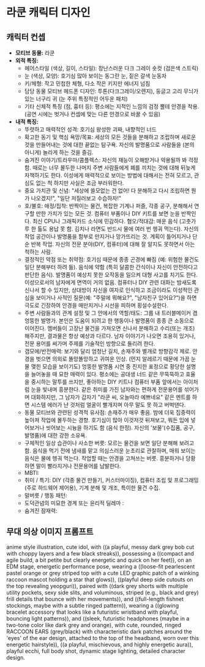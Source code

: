 # 라쿤 캐릭터 디자인

## 캐릭터 컨셉

- **모티브 동물:** 라쿤
- **외적 특징:**
  - 헤어스타일 (색상, 길이, 스타일): 장난스러운 다크 그레이 숏컷 (검은색 스트릭)
  - 눈 (색상, 모양): 호기심 많아 보이는 동그란 눈, 짙은 갈색 눈동자
  - 키/체형: 작고 민첩한 체형, 다소 작은 키지만 에너지 넘침
  - 담당 동물 모티브 헤드폰 디자인: 투톤(다크그레이/오렌지), 둥글고 고리 무늬가 있는 너구리 귀 (눈 주위 특징적인 어두운 패치)
  - 기타 신체적 특징 (점, 흉터 등): 평소에는 지적인 느낌의 검정 뿔테 안경을 착용. (공연 시에는 벗거나 컨셉에 맞는 다른 안경으로 바꿀 수 있음)
- **내적 특징:**
  - 뚜렷하고 매력적인 성격: 호기심 왕성한 괴짜, 내향적인 너드
  - 확고한 동기 및 핵심 욕망/목표: 세상의 모든 것들을 분해하고 조립하며 새로운 것을 만들어내는 것에 대한 끝없는 탐구욕. 자신의 발명품으로 사람들을 (본의 아니게) 놀라게 하는 것을 즐김.
  - 숨겨진 이야기/트라우마/콤플렉스: 자신의 재능이 오해받거나 악용될까 봐 걱정함. 때로는 너무 몰두한 나머지 주변 사람들에게 폐를 끼치는 것에 대해 뒤늦게 자책하기도 한다. 이성에게 매력적으로 보이는 방법에 대해서는 전혀 모르고, 관심도 없는 척 하지만 사실은 조금 부러워한다.
  - 중요 가치관 및 신념: "세상에 쓸모없는 건 없어! 다 분해하고 다시 조립하면 뭔가 나오겠지!", "일단 저질러보고 수습하자!"
  - 호/불호: 애정/집착: 반짝이는 물건, 복잡한 기계나 퍼즐, 각종 공구, 분해해서 연구할 만한 가치가 있는 모든 것. 컴퓨터 부품이나 DIY 키트를 보면 눈을 반짝인다. 최신 CPU나 그래픽카드 소식에 민감하다. 혐오/적대감: 매운 음식 (고춧가루 한 톨도 용납 못 함. 김치나 라면도 반드시 물에 여러 번 헹궈 먹는다). 자신의 작업 공간이나 발명품을 함부로 만지거나 망가뜨리는 것. 계획이 틀어지거나 단순 반복 작업. 자신의 전문 분야(DIY, 컴퓨터)에 대해 잘 알지도 못하면서 아는 척하는 사람.
  - 결정적인 약점 또는 취약점: 호기심 때문에 종종 곤경에 빠짐 (예: 위험한 물건도 일단 분해부터 하려 듦). 음식에 약함 (특히 달콤한 간식이나 자신이 안전하다고 판단한 음식). 발명품이 예상치 못한 오작동을 일으켜 대형 사고를 치기도 한다. 이성으로서의 남자에게 면역이 거의 없음. 컴퓨터나 DIY 관련 대화는 밤새도록 신나서 할 수 있지만, 상대방이 자신을 여자로 인식하고 조금이라도 이성적인 관심을 보이거나 사적인 질문(예: "주말에 뭐해요?", "남자친구 있어요?")을 하면 극도로 긴장하여 안경을 매만지거나 시선을 피하며 횡설수설한다.
  - 주변 사람들과의 관계 설정 및 그 안에서의 역할/태도: 그룹 내 트러블메이커 겸 엉뚱한 발명가. 본인은 도움이 되려고 한 행동이나 발명품이 종종 큰 소동으로 이어진다. 멤버들이 고장난 물건을 가져오면 신나서 분해하고 수리(또는 개조)해주지만, 결과물은 항상 예상과 다르다. 남자 이야기가 나오면 조용히 있거나, 전문 용어를 써가며 주제를 기술적인 방향으로 돌리려 한다.
  - 갭모에/반전매력: 보기와 달리 엄청난 길치, 손재주와 별개로 방향감각 제로. 안경을 벗으면 의외로 똘망똘망하고 귀여운 인상. (먼지 알레르기 때문에 가끔 눈물 맺힌 모습을 보이기도) 엉뚱한 발명품 시연 중 진지한 표정으로 황당한 설명을 늘어놓을 때 묘한 매력이 있다. 평소에는 공대생 너드 같은 무뚝뚝하고 효율을 중시하는 말투를 쓰지만, 좋아하는 DIY 키트나 컴퓨터 부품 앞에서는 아이처럼 눈을 빛내며 흥분한다. 같은 취미를 가진 남자와는 편하게 전문용어를 섞어가며 대화하지만, 그 남자가 갑자기 "라쿤 씨, 오늘따라 예쁘네요" 같은 멘트를 하면 시스템 에러가 난 것처럼 얼굴이 빨개지며 아무 말도 못 하고 버벅댄다.
  - 동물 모티브와 관련된 성격적 유사점: 손재주가 매우 좋음. 밤에 더욱 집중력이 높아져 작업에 몰두하는 경향. 호기심이 많아 이것저것 뒤져보고, 뭐든 입에 넣어보거나 씻어보는 시늉을 하기도 함 (음식 한정). 자신의 '보물'(수집품, 공구, 발명품)에 대한 강한 소유욕.
  - 구체적인 일상 습관이나 사소한 버릇: 모르는 물건을 보면 일단 분해해 보려고 함. 음식을 먹기 전에 냄새를 맡고 의심스러운 눈초리로 관찰하며, 매워 보이는 음식은 물에 헹궈 먹는다. 작업할 때는 안경을 고쳐쓰는 버릇. 흥분하거나 당황하면 말이 빨라지거나 전문용어를 남발한다.
  - MBTI:
  - 취미 / 특기: DIY (각종 물건 만들기, 커스터마이징), 컴퓨터 조립 및 프로그래밍 (주로 하드웨어 제어용), 기계 분해 및 개조, 특이한 물건 수집.
  - 말버릇 / 행동 패턴:
  - 도덕관념의 미묘한 경계 또는 윤리적 딜레마 :
  - 숨겨진 잠재력:

## 무대 의상 이미지 프롬프트

anime style illustration, cute idol, with ((a playful, messy dark grey bob cut with choppy layers and a few black streaks)), possessing a ((compact and agile build, a bit petite but clearly energetic and quick on her feet)), on an EDM stage, energetic performance pose, wearing a ((loose-fit pearlescent pastel orange or grey striped top with a cute LED graphic patch of a winking raccoon mascot holding a star that glows)), ((playful deep side cutouts on the top revealing yeopguri)), paired with ((dark grey shorts with multiple utility pockets, sexy side slits, and voluminous, striped (e.g., black and grey) frill details that bounce with her movements)), and ((full-length fishnet stockings, maybe with a subtle ringed pattern)), wearing a ((glowing bracelet accessory that looks like a futuristic wristband with playful, bouncing light patterns)), and ((sleek, futuristic headphones (maybe in a two-tone color like dark grey and orange), with cute, rounded, ringed RACCOON EARS (grey/black) with characteristic dark patches around the 'eyes' of the ear design, attached to the top of the headband, worn over this energetic hairstyle)), ((a playful, mischievous, and highly energetic aura)), playful ecchi, full body shot, dynamic stage lighting, detailed character design.
